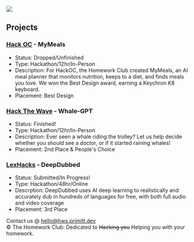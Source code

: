 <img src="https://cdn.primitt.dev/banner"></img>

## Projects
### [Hack OC](https://hackoc.org) - MyMeals
* Status: Dropped/Unfinished
* Type: Hackathon/12hr/In-Person
* Description: For HackOC, the Homework Club created MyMeals, an AI meal planner that monitors nutrition, keeps to a diet, and finds meals you love. We won the Best Design award, earning a Keychron K8 keyboard.
* Placement: Best Design

### [Hack The Wave](https://hackthewave.com) - Whale-GPT
* Status: Finished!
* Type: Hackathon/12hr/In-Person
* Description: Ever seen a whale riding the trolley? Let us help decide whether you should see a doctor, or if it started raining whales!
* Placement: 2nd Place & People's Choice

### [LexHacks](https://lexhackathon.org) - DeepDubbed
* Status: Submitted/In Progress!
* Type: Hackathon/48hr/Online
* Descrption: DeepDubbed uses AI deep learning to realistically and accurately dub in hundreds of languages for free, with both full audio and video coverage
* Placement: 3rd Place


Contact us @ [hello@hws.primitt.dev](mailto:hello@hws.primitt.dev)<br>
©️ The Homework Club: Dedicated to ~~Hacking you~~ Helping you with your homework.

